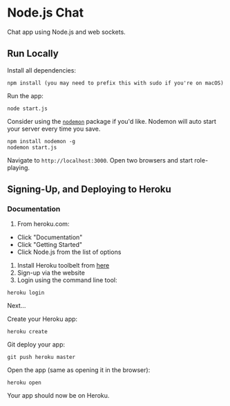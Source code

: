 # Node.js Chat

Chat app using Node.js and web sockets.


## Run Locally

Install all dependencies:

```shell
npm install (you may need to prefix this with sudo if you're on macOS)
```

Run the app:

```shell
node start.js
```

Consider using the [`nodemon`](http://nodemon.io/) package if you'd like. Nodemon will auto start your server every time you save.

```shell
npm install nodemon -g
nodemon start.js
```

Navigate to `http://localhost:3000`. Open two browsers and start role-playing.


## Signing-Up, and Deploying to Heroku

### Documentation

1. From heroku.com:

  * Click "Documentation"
  * Click "Getting Started"
  * Click Node.js from the list of options

1. Install Heroku toolbelt from [here](https://toolbelt.heroku.com/)
1. Sign-up via the website
1. Login using the command line tool:

```shell
heroku login
```

Next...

Create your Heroku app:

```shell
heroku create
```

Git deploy your app:

```shell
git push heroku master
```

Open the app (same as opening it in the browser):

```shell
heroku open
```

Your app should now be on Heroku.